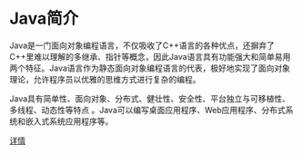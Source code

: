 # Java简介

<!--more-->
Java是一门面向对象编程语言，不仅吸收了C++语言的各种优点，还摒弃了C++里难以理解的多继承、指针等概念，因此Java语言具有功能强大和简单易用两个特征。Java语言作为静态面向对象编程语言的代表，极好地实现了面向对象理论，允许程序员以优雅的思维方式进行复杂的编程。

Java具有简单性、面向对象、分布式、健壮性、安全性、平台独立与可移植性、多线程、动态性等特点
。Java可以编写桌面应用程序、Web应用程序、分布式系统和嵌入式系统应用程序等。

[详情](https://baike.baidu.com/item/Java/85979?fr=aladdin)